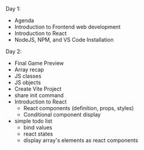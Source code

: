 Day 1:
- Agenda
- Introduction to Frontend web development
- Introduction to React
- NodeJS, NPM, and VS Code Installation


Day 2:
- Final Game Preview
- Array recap
- JS classes
- JS objects 
- Create Vite Project
- share init command
- Introduction to React
    - React components (definition, props, styles)
    - Conditional component display
- simple todo list
    - bind values
    - react states
    - display array's elements as react components

